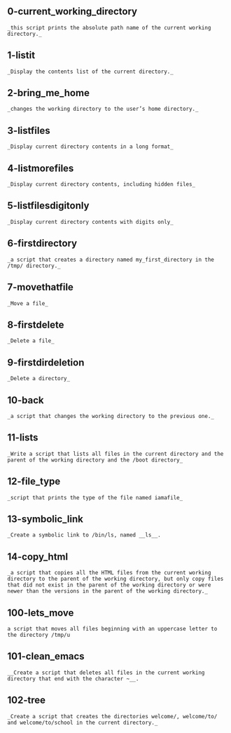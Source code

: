 ## 0-current_working_directory
	_this script prints the absolute path name of the current working directory._

## 1-listit
	_Display the contents list of the current directory._

## 2-bring_me_home
	_changes the working directory to the user’s home directory._

## 3-listfiles
	_Display current directory contents in a long format_

## 4-listmorefiles
	_Display current directory contents, including hidden files_

## 5-listfilesdigitonly
	_Display current directory contents with digits only_

## 6-firstdirectory
	_a script that creates a directory named my_first_directory in the /tmp/ directory._

## 7-movethatfile
	_Move a file_

## 8-firstdelete
	_Delete a file_

## 9-firstdirdeletion
	_Delete a directory_

## 10-back
	_a script that changes the working directory to the previous one._

## 11-lists
	_Write a script that lists all files in the current directory and the parent of the working directory and the /boot directory_

## 12-file_type
	_script that prints the type of the file named iamafile_

## 13-symbolic_link
	_Create a symbolic link to /bin/ls, named __ls__.

## 14-copy_html
	_a script that copies all the HTML files from the current working directory to the parent of the working directory, but only copy files that did not exist in the parent of the working directory or were newer than the versions in the parent of the working directory._

## 100-lets_move
	a script that moves all files beginning with an uppercase letter to the directory /tmp/u

## 101-clean_emacs
	__Create a script that deletes all files in the current working directory that end with the character ~__.

## 102-tree
	_Create a script that creates the directories welcome/, welcome/to/ and welcome/to/school in the current directory._

